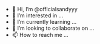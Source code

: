 - 👋 Hi, I’m @officialsandyyy
- 👀 I’m interested in ...
- 🌱 I’m currently learning ...
- 💞️ I’m looking to collaborate on ...
- 📫 How to reach me ...

<!---
officialsandyyy/officialsandyyy is a ✨ special ✨ repository because its `README.md` (this file) appears on your GitHub profile.
You can click the Preview link to take a look at your changes.
--->
